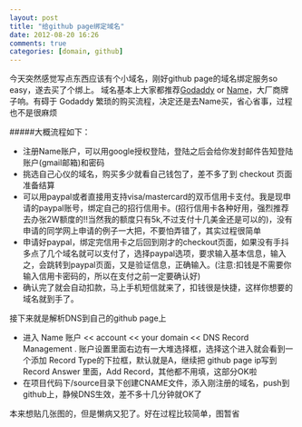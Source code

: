```yaml
---
layout: post
title: "给github page绑定域名"
date: 2012-08-20 16:26
comments: true
categories: [domain, github]
---
```

今天突然感觉写点东西应该有个小域名，刚好github page的域名绑定服务so easy，遂去买了个绑上。
域名基本上大家都推荐[Godaddy](http://www.godaddy.com) or [Name](http://www.name.com)，大厂商牌子响。有碍于 Godaddy 繁琐的购买流程，决定还是去Name买，省心省事，过程也不是很麻烦

#####大概流程如下：

- 注册Name账户，可以用google授权登陆，登陆之后会给你发封邮件告知登陆账户(gmail邮箱)和密码
- 挑选自己心仪的域名，购买多少就看自己钱包了，差不多了到 checkout 页面准备结算
- 可以用paypal或者直接用支持visa/mastercard的双币信用卡支付。我是现申请的paypal账号，绑定自己的招行信用卡。(招行信用卡各种好用，强烈推荐去办张2W额度的!!当然我的额度只有5k,不过支付十几美金还是可以的)，没有申请的同学网上申请的例子一大把，不要怕弄错了，其实过程很简单
- 申请好paypal，绑定完信用卡之后回到刚才的checkout页面，如果没有手抖多点了几个域名就可以支付了，选择paypal选项，要求输入基本信息，输入之，会跳转到paypal页面，又是验证信息，正确输入。(注意:扣钱是不需要你输入信用卡密码的，所以在支付之前一定要确认好)
- 确认完了就会自动扣款，马上手机短信就来了，扣钱很是快捷，这样你想要的域名就到手了。

接下来就是解析DNS到自己的github page上
<!-- more -->

- 进入 Name 账户 << account << your domain << DNS Record Management . 账户设置里面右边有一大堆选择框，选择这个进入就会看到一个添加 Record Type的下拉框，默认就是A，继续把 github page ip写到 Record Answer 里面，Add Record，其他都不用填，这部分OK啦
- 在项目代码下/source目录下创建CNAME文件，添入刚注册的域名，push到github上，静候DNS生效，差不多十几分钟就OK了

本来想贴几张图的，但是懒病又犯了。好在过程比较简单，图暂省
